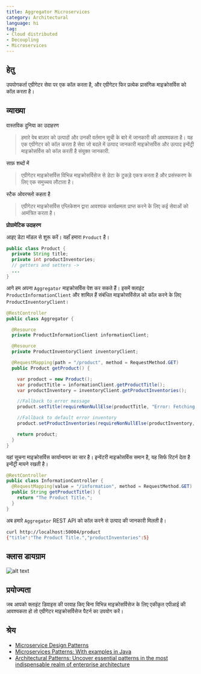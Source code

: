 ```yaml
---
title: Aggregator Microservices
category: Architectural
language: hi
tag:
- Cloud distributed
- Decoupling
- Microservices
---
```


## हेतु

उपयोगकर्ता एग्रीगेटर सेवा पर एक कॉल करता है, और एग्रीगेटर फिर प्रत्येक प्रासंगिक माइक्रोसर्विस को कॉल करता है।

## व्याख्या

वास्तविक दुनिया का उदाहरण

> हमारे वेब बाज़ार को उत्पादों और उनकी वर्तमान सूची के बारे में जानकारी की आवश्यकता है। यह एक एग्रीगेटर को कॉल करता है
> सेवा जो बदले में उत्पाद जानकारी माइक्रोसर्विस और उत्पाद इन्वेंट्री माइक्रोसर्विस को कॉल करती है
> संयुक्त जानकारी.

साफ़ शब्दों में

> एग्रीगेटर माइक्रोसर्विस विभिन्न माइक्रोसर्विसेज से डेटा के टुकड़े एकत्र करता है और प्रसंस्करण के लिए एक समुच्चय लौटाता
> है।

स्टैक ओवरफ्लो कहता है

> एग्रीगेटर माइक्रोसर्विस एप्लिकेशन द्वारा आवश्यक कार्यक्षमता प्राप्त करने के लिए कई सेवाओं को आमंत्रित करता है।

**प्रोग्रामेटिक उदाहरण**

आइए डेटा मॉडल से शुरू करें। यहाँ हमारा `Product` है।

```java
public class Product {
  private String title;
  private int productInventories;
  // getters and setters ->
  ...
}
```

आगे हम अपना `Aggregator` माइक्रोसर्विस पेश कर सकते हैं। इसमें क्लाइंट `ProductInformationClient` और शामिल हैं
संबंधित माइक्रोसर्विसेज़ को कॉल करने के लिए `ProductInventoryClient`।

```java
@RestController
public class Aggregator {

  @Resource
  private ProductInformationClient informationClient;

  @Resource
  private ProductInventoryClient inventoryClient;

  @RequestMapping(path = "/product", method = RequestMethod.GET)
  public Product getProduct() {

    var product = new Product();
    var productTitle = informationClient.getProductTitle();
    var productInventory = inventoryClient.getProductInventories();

    //Fallback to error message
    product.setTitle(requireNonNullElse(productTitle, "Error: Fetching Product Title Failed"));

    //Fallback to default error inventory
    product.setProductInventories(requireNonNullElse(productInventory, -1));

    return product;
  }
}
```

यहां सूचना माइक्रोसर्विस कार्यान्वयन का सार है। इन्वेंटरी माइक्रोसर्विस समान है, यह सिर्फ रिटर्न देता है
इन्वेंट्री मायने रखती है।

```java
@RestController
public class InformationController {
  @RequestMapping(value = "/information", method = RequestMethod.GET)
  public String getProductTitle() {
    return "The Product Title.";
  }
}
```

अब हमारे `Aggregator` REST API को कॉल करने से उत्पाद की जानकारी मिलती है।

```bash
curl http://localhost:50004/product
{"title":"The Product Title.","productInventories":5}
```

## क्लास डायग्राम

![alt text](../../../aggregator-microservices/aggregator-service/etc/aggregator-service.png "एग्रीगेटर माइक्रोसर्विस")

## प्रयोज्यता

जब आपको क्लाइंट डिवाइस की परवाह किए बिना विभिन्न माइक्रोसर्विसेज के लिए एकीकृत एपीआई की आवश्यकता हो तो एग्रीगेटर
माइक्रोसर्विसेज पैटर्न का उपयोग करें।

## श्रेय

* [Microservice Design Patterns](http://web.archive.org/web/20190705163602/http://blog.arungupta.me/microservice-design-patterns/)
* [Microservices Patterns: With examples in Java](https://www.amazon.com/gp/product/1617294543/ref=as_li_qf_asin_il_tl?ie=UTF8&tag=javadesignpat-20&creative=9325&linkCode=as2&creativeASIN=1617294543&linkId=8b4e570267bc5fb8b8189917b461dc60)
* [Architectural Patterns: Uncover essential patterns in the most indispensable realm of enterprise architecture](https://www.amazon.com/gp/product/B077T7V8RC/ref=as_li_qf_asin_il_tl?ie=UTF8&tag=javadesignpat-20&creative=9325&linkCode=as2&creativeASIN=B077T7V8RC&linkId=c34d204bfe1b277914b420189f09c1a4)
